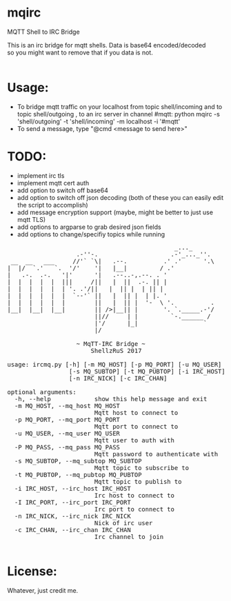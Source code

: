 # mqirc
MQTT Shell to IRC Bridge 


This is an irc bridge for mqtt shells. Data is base64 encoded/decoded <br>
so you might want to remove that if you data is not. <br><br>

# Usage:

- To bridge mqtt traffic on your localhost from topic shell/incoming and to topic shell/outgoing , to an irc server in channel #mqtt:
  python mqirc -s  'shell/outgoing' -t  'shell/incoming' -m localhost -i '#mqtt'
- To send a message, type "@cmd \<message to send here\>"

# TODO:

- implement irc tls
- implement mqtt cert auth
- add option to switch off base64
- add option to switch off json decoding (both of these you can easily edit the script to accomplish)
- add message encryption support (maybe, might be better to just use mqtt TLS)
- add options to argparse to grab desired json fields
- add options to change/specifiy topics while running

<pre>
                                              _..._     
                   .-''-.                    .-'_..._''.  
 __  __   ___     //'` `\|   .--.          .' .'      '.\ 
|  |/  `.'   `.  '/'    '|   |__|         / .'            
|   .-.  .-.   '|'      '|   .--..-,.--. . '              
|  |  |  |  |  |||     /||   |  ||  .-. || |              
|  |  |  |  |  | '. .'/||   |  || |  | || |              
|  |  |  |  |  |  `--'` ||   |  || |  | |. '              
|  |  |  |  |  |        ||   |  || |  '-  \ '.          . 
|__|  |__|  |__|        || />|__|| |       '. `._____.-'/ 
                        ||//     | |         `-.______ /  
                        |'/      |_|                  `   
                        |/
                        
                   ~ MqTT-IRC Bridge ~
                       ShellzRuS 2017

usage: ircmq.py [-h] [-m MQ_HOST] [-p MQ_PORT] [-u MQ_USER] [-P MQ_PASS]
                 [-s MQ_SUBTOP] [-t MQ_PUBTOP] [-i IRC_HOST] [-I IRC_PORT]
                 [-n IRC_NICK] [-c IRC_CHAN]

optional arguments:
  -h, --help            show this help message and exit
  -m MQ_HOST, --mq_host MQ_HOST
                        Mqtt host to connect to
  -p MQ_PORT, --mq_port MQ_PORT
                        Mqtt port to connect to
  -u MQ_USER, --mq_user MQ_USER
                        Mqtt user to auth with
  -P MQ_PASS, --mq_pass MQ_PASS
                        Mqtt password to authenticate with
  -s MQ_SUBTOP, --mq_subtop MQ_SUBTOP
                        Mqtt topic to subscribe to
  -t MQ_PUBTOP, --mq_pubtop MQ_PUBTOP
                        Mqtt topic to publish to
  -i IRC_HOST, --irc_host IRC_HOST
                        Irc host to connect to
  -I IRC_PORT, --irc_port IRC_PORT
                        Irc port to connect to
  -n IRC_NICK, --irc_nick IRC_NICK
                        Nick of irc user
  -c IRC_CHAN, --irc_chan IRC_CHAN
                        Irc channel to join

</pre>

# License:

Whatever, just credit me.
